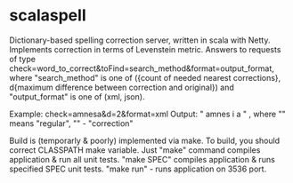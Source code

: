 scalaspell
==========

Dictionary-based spelling correction server, written in scala with Netty.
Implements correction in terms of Levenstein metric.
Answers to requests of type check=word_to_correct&toFind=search_method&format=output_format,
where "search_method" is one of ({count of needed nearest corrections}, d{maximum difference between correction and original})
and "output_format" is one of (xml, json).

Example: check=amnesa&d=2&format=xml
Output: "
<ws>
    <w>
        <r>amnes</r>
        <c>i</c>
        <r>a</r>
    </w>
</ws>
"
, where "<r>" means "regular", "<c>" - "correction"

Build is (temporarly & poorly) implemented via make. To build, you should correct CLASSPATH make variable.
Just "make" command compiles application & run all unit tests.
"make SPEC" compiles application & runs specified SPEC unit tests.
"make run" - runs application on 3536 port.
